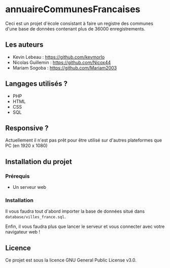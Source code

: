 # annuaireCommunesFrancaises

Ceci est un projet d'école consistant à faire un registre des communes d'une base de données contenant plus de 36000 enregistrements.

## Les auteurs

- Kevin Lebeau : <https://github.com/kevmorlo>
- Nicolas Guillemin : <https://github.com/Nicox44>
- Mariam Sogoba : <https://github.com/Mariam2003>

## Langages utilisés ?

- PHP
- HTML
- CSS
- SQL

## Responsive ?

Actuellement il n'est pas prêt pour être utilisé sur d'autres plateformes que PC (en 1920 x 1080)

## Installation du projet

### Prérequis

- Un serveur web

### Installation

Il vous faudra tout d'abord importer la base de données situé dans ```database/villes_france.sql```.

Enfin, il vous faudra plus que lancer le serveur et vous connecter avec votre navigateur web !

## Licence

Ce projet est sous la licence GNU General Public License v3.0.
